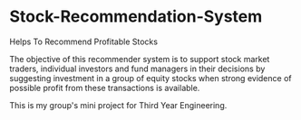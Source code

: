 # Stock-Recommendation-System
Helps To Recommend Profitable Stocks


The objective of this recommender system is to support stock 
market traders, individual investors and fund managers in their 
decisions by suggesting investment in a group of equity stocks 
when strong evidence of possible profit from these transactions is 
available.

This is my group's mini project for Third Year Engineering.
